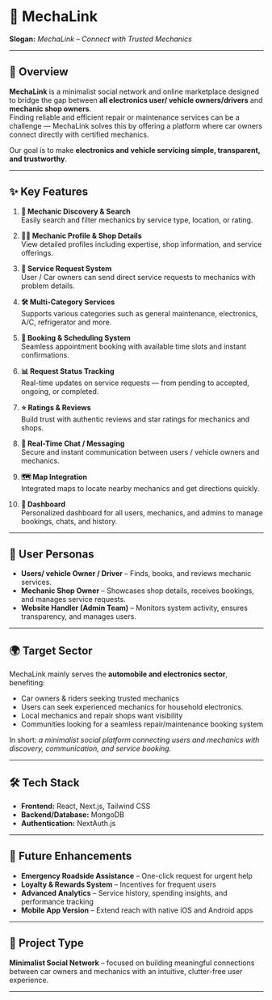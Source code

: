 # 🚗 MechaLink

**Slogan:** _MechaLink – Connect with Trusted Mechanics_

---

## 📖 Overview

**MechaLink** is a minimalist social network and online marketplace designed to bridge the gap between **all electronics user/ vehicle owners/drivers** and **mechanic shop owners**.  
Finding reliable and efficient repair or maintenance services can be a challenge — MechaLink solves this by offering a platform where car owners connect directly with certified mechanics.

Our goal is to make **electronics and vehicle servicing simple, transparent, and trustworthy**.

---

## ✨ Key Features

1. **🔎 Mechanic Discovery & Search**  
   Easily search and filter mechanics by service type, location, or rating.

2. **👨‍🔧 Mechanic Profile & Shop Details**  
   View detailed profiles including expertise, shop information, and service offerings.

3. **📩 Service Request System**  
   User / Car owners can send direct service requests to mechanics with problem details.

4. **🛠️ Multi-Category Services**  
   Supports various categories such as general maintenance, electronics, A/C, refrigerator  and more.

5. **📅 Booking & Scheduling System**  
   Seamless appointment booking with available time slots and instant confirmations.

6. **📊 Request Status Tracking**  
   Real-time updates on service requests — from pending to accepted, ongoing, or completed.

7. **⭐ Ratings & Reviews**  
   Build trust with authentic reviews and star ratings for mechanics and shops.

8. **💬 Real-Time Chat / Messaging**  
   Secure and instant communication between users / vehicle owners and mechanics.

9. **🗺️ Map Integration**  
   Integrated maps to locate nearby mechanics and get directions quickly.

10. **📂 Dashboard**  
    Personalized dashboard for all users, mechanics, and admins to manage bookings, chats, and history.

---

## 👥 User Personas

- **Users/ vehicle Owner / Driver** – Finds, books, and reviews mechanic services.
- **Mechanic Shop Owner** – Showcases shop details, receives bookings, and manages service requests.
- **Website Handler (Admin Team)** – Monitors system activity, ensures transparency, and manages users.

---

## 🌍 Target Sector

MechaLink mainly serves the **automobile and electronics sector**, benefiting:

- Car owners & riders seeking trusted mechanics
- Users can seek experienced mechanics for household electronics. 
- Local mechanics and repair shops want visibility
- Communities looking for a seamless repair/maintenance booking system

In short: _a minimalist social platform connecting users and mechanics with discovery, communication, and service booking._

---

## 🛠️ Tech Stack

- **Frontend:** React, Next.js, Tailwind CSS
- **Backend/Database:** MongoDB
- **Authentication:** NextAuth.js

---

## 🚀 Future Enhancements

- **Emergency Roadside Assistance** – One-click request for urgent help
- **Loyalty & Rewards System** – Incentives for frequent users
- **Advanced Analytics** – Service history, spending insights, and performance tracking
- **Mobile App Version** – Extend reach with native iOS and Android apps

---

## 📌 Project Type

**Minimalist Social Network** – focused on building meaningful connections between car owners and mechanics with an intuitive, clutter-free user experience.

---

